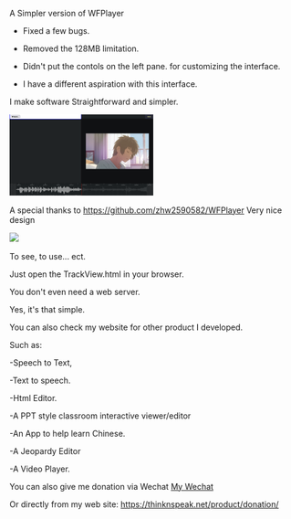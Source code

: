 A Simpler version of WFPlayer

- Fixed a few bugs.

- Removed the 128MB limitation.

- Didn't put the contols on the left pane. for customizing the interface.

- I have a different aspiration with this interface.

I make software Straightforward and simpler.
 
<img src="https://github.com/DCWizard/TrackView/blob/main/Preview.png" style="width:50%;">


A special thanks to 
https://github.com/zhw2590582/WFPlayer
Very nice design 

 <img src="https://github.com/zhw2590582/WFPlayer/blob/master/images/screenshot.png">


To see, to use... ect.

Just open the TrackView.html in your browser. 

You don't even need a web server.

Yes, it's that simple.

You can also check my website for other product I developed.

Such as: 

-Speech to Text, 

-Text to speech. 

-Html Editor.

-A PPT style classroom interactive viewer/editor

-An App to help learn Chinese.

-A Jeopardy Editor

-A Video Player. 


You can also give me donation via Wechat <a href="https://github.com/DCWizard/TrackView/blob/main/NewPay.png">My Wechat</a>

Or directly from my web site: https://thinknspeak.net/product/donation/

